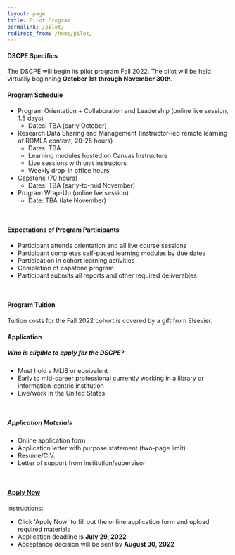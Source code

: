 ```yaml
---
layout: page
title: Pilot Program
permalink: /pilot/
redirect_from: /home/pilot/
---
```


#### DSCPE Specifics

The DSCPE will begin its pilot program Fall 2022. The pilot will be held virtually beginning **October 1st through November 30th**.


#### Program Schedule

* Program Orientation + Collaboration and Leadership (online live session, 1.5 days)
  * Dates: TBA (early October)
* Research Data Sharing and Management (instructor-led remote learning of RDMLA content, 20-25 hours)
  * Dates: TBA
  * Learning modules hosted on Canvas Instructure
  * Live sessions with unit instructors
  * Weekly drop-in office hours
* Capstone (70 hours)
  * Dates: TBA (early-to-mid November) 
* Program Wrap-Up (online lve session)
  * Date: TBA (late November)
<br>

#### Expectations of Program Participants

* Participant attends orientation and all live course sessions
* Participant completes self-paced learning modules by due dates
* Participation in cohort learning activities
* Completion of capstone program
* Participant submits all reports and other required deliverables
<br>

#### Program Tuition

Tuition costs for the Fall 2022 cohort is covered by a gift from Elsevier.
<br>

#### Application

##### Who is eligible to apply for the DSCPE?

* Must hold a MLIS or equivalent
* Early to mid-career professional currently working in a library or information-centric institution
* Live/work in the United States
<br>

##### Application Materials

* Online application form
* Application letter with purpose statement (two-page limit)
* Resume/C.V.
* Letter of support from institution/supervisor
<br>

#### [Apply Now](https://simmons.co1.qualtrics.com/jfe/form/SV_3QR4NW50GwvLO5M)

Instructions:
  * Click 'Apply Now' to fill out the online application form and upload required materials
  * Application deadline is **July 29, 2022**
  * Acceptance decision will be sent by **August 30, 2022**
